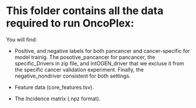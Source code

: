 # This folder contains all the data required to run OncoPlex:

You will find:

- Positive, and negative labels for both pancancer and cancer-specific for model trainig. The posotive_pancancer for pancancer, the specific_Drivers in zip file, and IntOGEN_driver that we excluse it from the specific cancer validation experiment. Finally, the negative_nondriver consistent for both settings. 

- Feature data (core_features.tsv). 

- The Incidence matrix (.npz format). 
